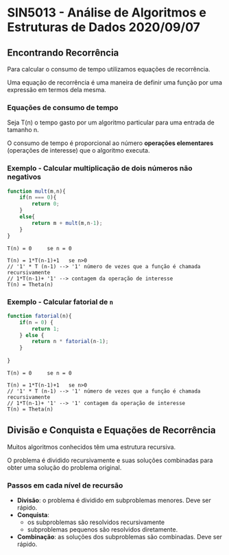 # SIN5013 - Análise de Algoritmos e Estruturas de Dados 2020/09/07

## Encontrando Recorrência
Para calcular o consumo de tempo utilizamos equações de recorrência.

Uma equação de recorrência é uma maneira de definir uma função por uma expressão em termos dela mesma.

### Equações de consumo de tempo
Seja T(n) o tempo gasto por um algoritmo particular para uma entrada de tamanho n.

O consumo de tempo é proporcional ao número **operações elementares** (operações de interesse) que o algoritmo executa.

### Exemplo	- Calcular multiplicação de dois números não negativos
```js
function mult(m,n){
	if(n === 0){
		return 0;
	}
	else{ 
		return m + mult(m,n-1);
	}
}
```
```
T(n) = 0     se n = 0

T(n) = 1*T(n-1)+1   se n>0
// '1' * T (n-1) --> '1' número de vezes que a função é chamada recursivamente
// 1*T(n-1)+ '1' --> contagem da operação de interesse
T(n) = Theta(n)
```

### Exemplo - Calcular fatorial de `n`
```js
function fatorial(n){
	if(n = 0) {
		return 1;
	} else {
		return n * fatorial(n-1);
	}
	
}
```
```
T(n) = 0     se n = 0

T(n) = 1*T(n-1)+1   se n>0
// '1' * T (n-1) --> '1' número de vezes que a função é chamada recursivamente
// 1*T(n-1)+ '1' --> '1' contagem da operação de interesse
T(n) = Theta(n)
```

## Divisão e Conquista e Equações de Recorrência
Muitos algoritmos conhecidos têm uma estrutura recursiva.

O problema é dividido recursivamente e suas soluções combinadas para obter uma solução do problema original.

### Passos em cada nível de recursão

- **Divisão**: o problema é dividido em subproblemas menores. Deve ser rápido.
- **Conquista**:
	- os subproblemas são resolvidos recursivamente
	- subproblemas pequenos são resolvidos diretamente.
- **Combinação**: as soluções dos subproblemas são combinadas. Deve ser rápido.
